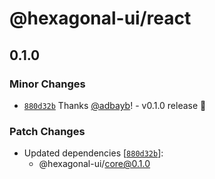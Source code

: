# @hexagonal-ui/react

## 0.1.0

### Minor Changes

- [`880d32b`](https://github.com/adbayb/hexagonal-ui/commit/880d32be7f4bdaabcc108dddc11c24f8e77bfd06) Thanks [@adbayb](https://github.com/adbayb)! - v0.1.0 release 🚀

### Patch Changes

- Updated dependencies [[`880d32b`](https://github.com/adbayb/hexagonal-ui/commit/880d32be7f4bdaabcc108dddc11c24f8e77bfd06)]:
  - @hexagonal-ui/core@0.1.0
